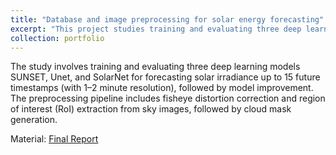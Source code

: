 ```yaml
---
title: "Database and image preprocessing for solar energy forecasting"
excerpt: "This project studies training and evaluating three deep learning models SUNSET, Unet, and SolarNet for forecasting solar irradiance on SIRTA, SKIPPD, and CUEE datasets. [Final Report](https://drive.google.com/file/d/1CT8Mi-VFRB4X8Ct3NKapmp9PWd7xMMp_/view?usp=sharing) "
collection: portfolio
---
```


The study involves training and evaluating three deep learning models SUNSET, Unet, and SolarNet for forecasting solar irradiance up to 15 future timestamps (with 1–2 minute resolution), followed by model improvement. The preprocessing pipeline includes fisheye distortion correction and region of interest (RoI) extraction from sky images, followed by cloud mask generation.

Material: [Final Report](https://drive.google.com/file/d/1CT8Mi-VFRB4X8Ct3NKapmp9PWd7xMMp_/view?usp=sharing) 
 